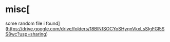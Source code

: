 # misc[
some random file i found](https://drive.google.com/drive/folders/18BlNfSOCYoSHyqnVkxLsSIgFGl5SS8wc?usp=sharing)
